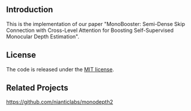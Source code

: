 ## Introduction
This is the implementation of our paper "MonoBooster: Semi-Dense Skip Connection with Cross-Level Attention for Boosting Self-Supervised Monocular Depth Estimation".


## License
The code is released under the [MIT license](LICENSE).



## Related Projects
https://github.com/nianticlabs/monodepth2